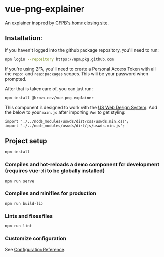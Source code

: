 # vue-png-explainer

An explainer inspired by [CFPB's home closing site](https://www.consumerfinance.gov/owning-a-home/closing-disclosure/).

## Installation:

If you haven't logged into the github package repository, you'll need to run:

```bash
npm login --repository https://npm.pkg.github.com
```

If you're using 2FA, you'll need to create a Personal Access Token with all the `repo:` and `read:packages` scopes.
This will be your password when prompted.

After that is taken care of, you can just run:

```bash
npm install @brown-ccv/vue-png-explainer
```

This component is designed to work with the [US Web Design System](https://designsystem.digital.gov/).  Add the below to your `main.js` after importing `Vue` to get styling:

```
import './../node_modules/uswds/dist/css/uswds.min.css';
import './../node_modules/uswds/dist/js/uswds.min.js';
```

## Project setup
```
npm install
```

### Compiles and hot-reloads a demo component for development (requires vue-cli to be globally installed)
```
npm run serve
```

### Compiles and minifies for production
```
npm run build-lib
```

### Lints and fixes files
```
npm run lint
```

### Customize configuration
See [Configuration Reference](https://cli.vuejs.org/config/).

